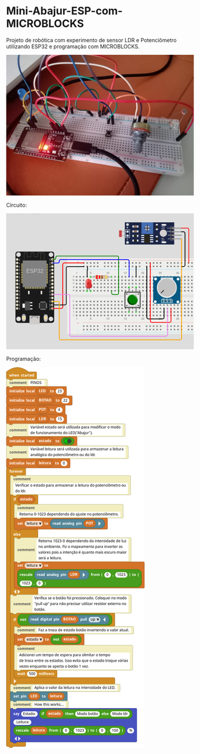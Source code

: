 # Mini-Abajur-ESP-com-MICROBLOCKS
Projeto de robótica com experimento de sensor LDR e Potenciômetro utilizando ESP32 e programação com MICROBLOCKS. 

![projeto](https://github.com/GaburaDigital/Mini-Abajur-ESP-com-MICROBLOCKS/blob/main/PROJETO%20ABAJUR/PROJETOminiAbajur.jpeg)

Circuito:

![circuito](https://github.com/GaburaDigital/Mini-Abajur-ESP-com-MICROBLOCKS/blob/main/PROJETO%20ABAJUR/montagem%20exemplo.png)

Programação:

![código](https://github.com/GaburaDigital/Mini-Abajur-ESP-com-MICROBLOCKS/blob/main/PROJETO%20ABAJUR/progMICROabajur.png)
